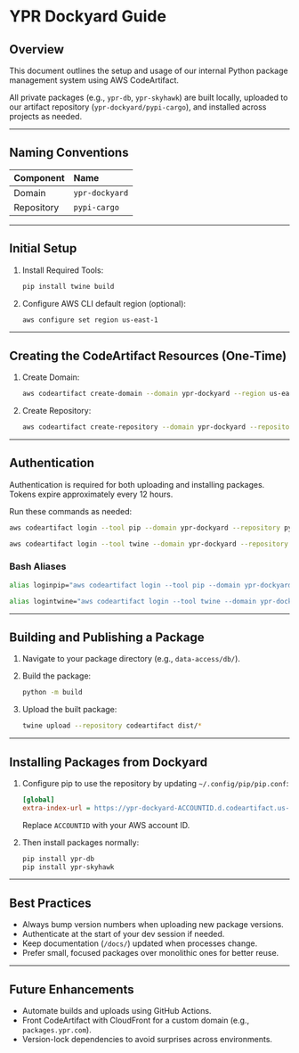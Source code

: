 # YPR Dockyard Guide

## Overview
This document outlines the setup and usage of our internal Python package management system using AWS CodeArtifact.

All private packages (e.g., `ypr-db`, `ypr-skyhawk`) are built locally, uploaded to our artifact repository (`ypr-dockyard/pypi-cargo`), and installed across projects as needed.

---

## Naming Conventions

| Component  | Name          |
|:-----------|:--------------|
| Domain     | `ypr-dockyard` |
| Repository | `pypi-cargo`  |

---

## Initial Setup

1. Install Required Tools:

    ```bash
    pip install twine build
    ```

2. Configure AWS CLI default region (optional):

    ```bash
    aws configure set region us-east-1
    ```

---

## Creating the CodeArtifact Resources (One-Time)

1. Create Domain:

    ```bash
    aws codeartifact create-domain --domain ypr-dockyard --region us-east-1
    ```

2. Create Repository:

    ```bash
    aws codeartifact create-repository --domain ypr-dockyard --repository pypi-cargo --region us-east-1
    ```

---

## Authentication

Authentication is required for both uploading and installing packages.  
Tokens expire approximately every 12 hours.

Run these commands as needed:

```bash
aws codeartifact login --tool pip --domain ypr-dockyard --repository pypi-cargo --region us-east-1

aws codeartifact login --tool twine --domain ypr-dockyard --repository pypi-cargo --region us-east-1
```

### Bash Aliases

```bash
alias loginpip="aws codeartifact login --tool pip --domain ypr-dockyard --repository pypi-cargo --region us-east-1"

alias logintwine="aws codeartifact login --tool twine --domain ypr-dockyard --repository pypi-cargo --region us-east-1"
```

---

## Building and Publishing a Package

1. Navigate to your package directory (e.g., `data-access/db/`).

2. Build the package:

    ```bash
    python -m build
    ```

3. Upload the built package:

    ```bash
    twine upload --repository codeartifact dist/*
    ```

---

## Installing Packages from Dockyard

1. Configure pip to use the repository by updating `~/.config/pip/pip.conf`:

    ```ini
    [global]
    extra-index-url = https://ypr-dockyard-ACCOUNTID.d.codeartifact.us-east-1.amazonaws.com/pypi/pypi-cargo/simple/
    ```

    Replace `ACCOUNTID` with your AWS account ID.

2. Then install packages normally:

    ```bash
    pip install ypr-db
    pip install ypr-skyhawk
    ```

---

## Best Practices

- Always bump version numbers when uploading new package versions.
- Authenticate at the start of your dev session if needed.
- Keep documentation (`/docs/`) updated when processes change.
- Prefer small, focused packages over monolithic ones for better reuse.

---

## Future Enhancements

- Automate builds and uploads using GitHub Actions.
- Front CodeArtifact with CloudFront for a custom domain (e.g., `packages.ypr.com`).
- Version-lock dependencies to avoid surprises across environments.